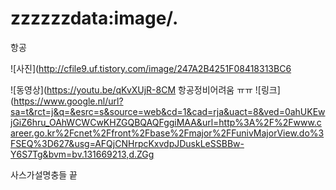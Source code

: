 # zzzzzzdata:image/.
항공

![사진](http://cfile9.uf.tistory.com/image/247A2B4251F08418313BC6

![동영상](https://youtu.be/qKvXUjR-8CM
항공정비어려움 ㅠㅠ
![링크](https://www.google.nl/url?sa=t&rct=j&q=&esrc=s&source=web&cd=1&cad=rja&uact=8&ved=0ahUKEwjGiZ6hru_OAhWCWCwKHZGQBQAQFggiMAA&url=http%3A%2F%2Fwww.career.go.kr%2Fcnet%2Ffront%2Fbase%2Fmajor%2FFunivMajorView.do%3FSEQ%3D627&usg=AFQjCNHrpcKxvdpJDuskLeSSBBw-Y6S7Tg&bvm=bv.131669213,d.ZGg

사스가설명충들
끝
